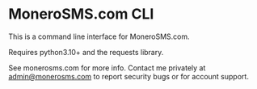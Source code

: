 # MoneroSMS.com CLI

This is a command line interface for MoneroSMS.com.

Requires python3.10+ and the requests library.

See monerosms.com for more info. Contact me privately at admin@monerosms.com to report security bugs or for account support.